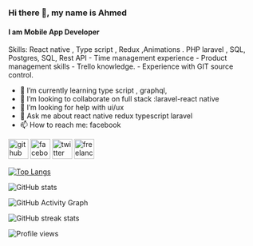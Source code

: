 


### Hi there 👋, my name is Ahmed
#### I am Mobile App Developer

Skills:   React native  ,  Type script , Redux ,Animations . PHP laravel ,  SQL,  Postgres, SQL, Rest API - Time management experience  -  Product management skills - Trello knowledge. - Experience with GIT source control. 

<!-- - 🔭 I’m currently working on this page.  -->
- 🌱 I’m currently learning type script , graphql,  
- 👯 I’m looking to collaborate on full stack :laravel-react native 
- 🤔 I’m looking for help with ui/ux 
- 💬 Ask me about react native  redux typescript laravel 
- 📫 How to reach me: facebook 


[<img src='https://cdn.jsdelivr.net/npm/simple-icons@3.0.1/icons/github.svg' alt='github' height='40'>](https://github.com/ahmed-5g)  [<img src='https://cdn.jsdelivr.net/npm/simple-icons@3.0.1/icons/facebook.svg' alt='facebook' height='40'>](https://www.facebook.com/profile.php?id=100086148849098)  [<img src='https://cdn.jsdelivr.net/npm/simple-icons@3.0.1/icons/twitter.svg' alt='twitter' height='40'>](https://twitter.com/ad_5g)  [<img src='https://cdn.jsdelivr.net/npm/simple-icons@3.0.1/icons/freelancer.svg' alt='freelancer' height='40'>](https://www.freelancer.com/u/Ahmed5G)  

[![Top Langs](https://github-readme-stats.vercel.app/api/top-langs/?username=ahmed-5g)](https://github.com/anuraghazra/github-readme-stats)

![GitHub stats](https://github-readme-stats.vercel.app/api?username=ahmed-5g&show_icons=true)  

![GitHub Activity Graph](https://activity-graph.herokuapp.com/graph?username=ahmed-5g)  

![GitHub streak stats](https://streak-stats.demolab.com/?user=ahmed-5g)  

![Profile views](https://gpvc.arturio.dev/ahmed-5g)  